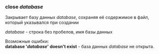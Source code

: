 ### **close** *database*  
Закрывает базу данных *database*, сохраняя её содержимое в файл,
который указывался при создании  

*database* - строка без пробелов, имя базы данных

Возможные ошибки:  
**database '*database*' doesn't exist** - база данных *database* не открыта.